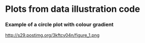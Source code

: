 # Plots from data illustration code

### Example of a circle plot with colour gradient
http://s29.postimg.org/3kftcy04n/figure_1.png
